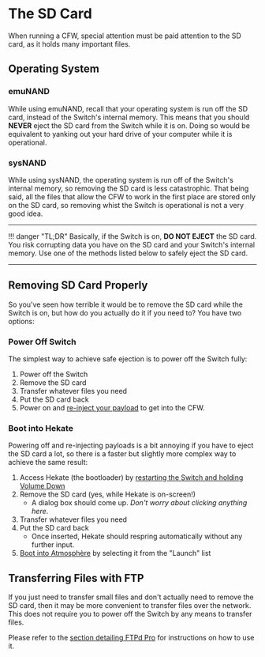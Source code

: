 # The SD Card

When running a CFW, special attention must be paid attention to the SD card, as it holds many important files.

## Operating System

### emuNAND

While using emuNAND, recall that your operating system is run off the SD card, instead of the Switch's internal memory. This means that you should **NEVER** eject the SD card from the Switch while it is on. Doing so would be equivalent to yanking out your hard drive of your computer while it is operational.

### sysNAND

While using sysNAND, the operating system is run off of the Switch's internal memory, so removing the SD card is less catastrophic. That being said, all the files that allow the CFW to work in the first place are stored only on the SD card, so removing whist the Switch is operational is not a very good idea.

<hr>

!!! danger "TL;DR"
    Basically, if the Switch is on, **DO NOT EJECT** the SD card. You risk corrupting data you have on the SD card and your Switch's internal memory. Use one of the methods listed below to safely eject the SD card.

<hr>

## Removing SD Card Properly

So you've seen how terrible it would be to remove the SD card while the Switch is on, but how do you actually do it if you need to? You have two options:

### Power Off Switch

The simplest way to achieve safe ejection is to power off the Switch fully:

1. Power off the Switch
2. Remove the SD card
3. Transfer whatever files you need
4. Put the SD card back
5. Power on and [re-inject your payload](./startup-shutdown.md#from-cold-boot) to get into the CFW.

### Boot into Hekate

Powering off and re-injecting payloads is a bit annoying if you have to eject the SD card a lot, so there is a faster but slightly more complex way to achieve the same result:

1. Access Hekate (the bootloader) by [restarting the Switch and holding Volume Down](./startup-shutdown.md#accessing-bootloader-with-auto-boot)
2. Remove the SD card (yes, while Hekate is on-screen!)
    - A dialog box should come up. _Don't worry about clicking anything here_.
3. Transfer whatever files you need
4. Put the SD card back
    - Once inserted, Hekate should respring automatically without any further input.
5. [Boot into Atmosphère](./startup-shutdown.md#launching-cfw) by selecting it from the "Launch" list

## Transferring Files with FTP

If you just need to transfer small files and don't actually need to remove the SD card, then it may be more convenient to transfer files over the network. This does not require you to power off the Switch by any means to transfer files.

Please refer to the [section detailing FTPd Pro](./homebrews.md#ftpd-pro) for instructions on how to use it.
